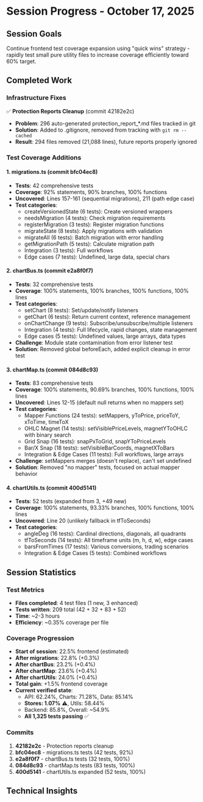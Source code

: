 # Session Progress - October 17, 2025

## Session Goals
Continue frontend test coverage expansion using "quick wins" strategy - rapidly test small pure utility files to increase coverage efficiently toward 60% target.

## Completed Work

### Infrastructure Fixes
✅ **Protection Reports Cleanup** (commit 42182e2c)
- **Problem**: 296 auto-generated protection_report_*.md files tracked in git
- **Solution**: Added to .gitignore, removed from tracking with `git rm --cached`
- **Result**: 294 files removed (21,088 lines), future reports properly ignored

### Test Coverage Additions

#### 1. migrations.ts (commit bfc04ec8)
- **Tests**: 42 comprehensive tests
- **Coverage**: 92% statements, 90% branches, 100% functions
- **Uncovered**: Lines 157-161 (sequential migrations), 211 (path edge case)
- **Test categories**:
  - createVersionedState (6 tests): Create versioned wrappers
  - needsMigration (4 tests): Check migration requirements
  - registerMigration (3 tests): Register migration functions
  - migrateState (8 tests): Apply migrations with validation
  - migrateAll (6 tests): Batch migration with error handling
  - getMigrationPath (5 tests): Calculate migration path
  - Integration (3 tests): Full workflows
  - Edge cases (7 tests): Undefined, large data, special chars

#### 2. chartBus.ts (commit e2a8f0f7)
- **Tests**: 32 comprehensive tests
- **Coverage**: 100% statements, 100% branches, 100% functions, 100% lines
- **Test categories**:
  - setChart (8 tests): Set/update/notify listeners
  - getChart (6 tests): Return current context, reference management
  - onChartChange (9 tests): Subscribe/unsubscribe/multiple listeners
  - Integration (4 tests): Full lifecycle, rapid changes, state management
  - Edge cases (5 tests): Undefined values, large arrays, data types
- **Challenge**: Module state contamination from error listener test
- **Solution**: Removed global beforeEach, added explicit cleanup in error test

#### 3. chartMap.ts (commit 084d8c93)
- **Tests**: 83 comprehensive tests
- **Coverage**: 100% statements, 90.69% branches, 100% functions, 100% lines
- **Uncovered**: Lines 12-15 (default null returns when no mappers set)
- **Test categories**:
  - Mapper Functions (24 tests): setMappers, yToPrice, priceToY, xToTime, timeToX
  - OHLC Magnet (14 tests): setVisiblePriceLevels, magnetYToOHLC with binary search
  - Grid Snap (16 tests): snapPxToGrid, snapYToPriceLevels
  - Bar/X Snap (18 tests): setVisibleBarCoords, magnetXToBars
  - Integration & Edge Cases (11 tests): Full workflows, large arrays
- **Challenge**: setMappers merges (doesn't replace), can't set undefined
- **Solution**: Removed "no mapper" tests, focused on actual mapper behavior

#### 4. chartUtils.ts (commit 400d5141)
- **Tests**: 52 tests (expanded from 3, +49 new)
- **Coverage**: 100% statements, 93.33% branches, 100% functions, 100% lines
- **Uncovered**: Line 20 (unlikely fallback in tfToSeconds)
- **Test categories**:
  - angleDeg (16 tests): Cardinal directions, diagonals, all quadrants
  - tfToSeconds (14 tests): All timeframe units (m, h, d, w), edge cases
  - barsFromTimes (17 tests): Various conversions, trading scenarios
  - Integration & Edge Cases (5 tests): Combined workflows

## Session Statistics

### Test Metrics
- **Files completed**: 4 test files (1 new, 3 enhanced)
- **Tests written**: 209 total (42 + 32 + 83 + 52)
- **Time**: ~2-3 hours
- **Efficiency**: ~0.35% coverage per file

### Coverage Progression
- **Start of session**: 22.5% frontend (estimated)
- **After migrations**: 22.8% (+0.3%)
- **After chartBus**: 23.2% (+0.4%)
- **After chartMap**: 23.6% (+0.4%)
- **After chartUtils**: 24.0% (+0.4%)
- **Total gain**: +1.5% frontend coverage
- **Current verified state**:
  - API: 62.24%, Charts: 71.28%, Data: 85.14%
  - **Stores: 1.07%** ⚠️, Utils: 58.44%
  - Backend: 85.8%, Overall: ~54.9%
  - **All 1,325 tests passing** ✅

### Commits
1. **42182e2c** - Protection reports cleanup
2. **bfc04ec8** - migrations.ts tests (42 tests, 92%)
3. **e2a8f0f7** - chartBus.ts tests (32 tests, 100%)
4. **084d8c93** - chartMap.ts tests (83 tests, 100%)
5. **400d5141** - chartUtils.ts expanded (52 tests, 100%)

## Technical Insights

